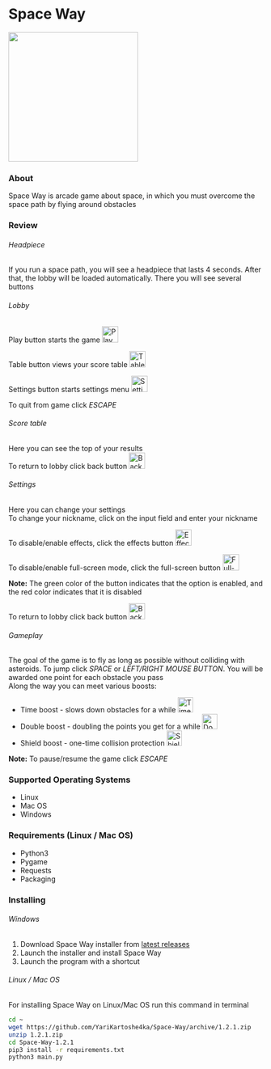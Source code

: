 # Space Way
<img src="https://raw.githubusercontent.com/YariKartoshe4ka/Space-Way/master/icon.ico" width="256px" />


### About
Space Way is arcade game about space, in which you must overcome the space path by flying around obstacles


### Review

###### Headpiece

If you run a space path, you will see a headpiece that lasts 4 seconds. After that, the lobby will be loaded automatically. There you will see several buttons

###### Lobby

Play button starts the game <img src="https://raw.githubusercontent.com/YariKartoshe4ka/Space-Way/master/assets/images/buttons/play.bmp" alt="Play button" width="32px">  

Table button views your score table <img src="https://raw.githubusercontent.com/YariKartoshe4ka/Space-Way/master/assets/images/buttons/table.bmp" alt="Table button" width="32px">  

Settings button starts settings menu <img src="https://raw.githubusercontent.com/YariKartoshe4ka/Space-Way/master/assets/images/buttons/settings.bmp" alt="Settings button" width="32px">  

To quit from game click _ESCAPE_

###### Score table

Here you can see the top of your results  
To return to lobby click back button <img src="https://raw.githubusercontent.com/YariKartoshe4ka/Space-Way/master/assets/images/buttons/back.bmp" alt="Back button" width="32px">

###### Settings

Here you can change your settings  
To change your nickname, click on the input field and enter your nickname  

To disable/enable effects, click the effects button <img src="https://raw.githubusercontent.com/YariKartoshe4ka/Space-Way/master/assets/images/buttons/effects_false.bmp" alt="Effects button" width="32px">  

To disable/enable full-screen mode, click the full-screen button <img src="https://raw.githubusercontent.com/YariKartoshe4ka/Space-Way/master/assets/images/buttons/full_screen_false.bmp" alt="Full-screen button" width="32px">  

**Note:** The green color of the button indicates that the option is enabled, and the red color indicates that it is disabled  

To return to lobby click back button <img src="https://raw.githubusercontent.com/YariKartoshe4ka/Space-Way/master/assets/images/buttons/back.bmp" alt="Back button" width="32px">

###### Gameplay

The goal of the game is to fly as long as possible without colliding with asteroids. To jump click _SPACE_ or _LEFT/RIGHT MOUSE BUTTON_. You will be awarded one point for each obstacle you pass  
Along the way you can meet various boosts:  

- Time boost - slows down obstacles for a while <img src="https://raw.githubusercontent.com/YariKartoshe4ka/Space-Way/master/assets/images/boosts/time_idle.bmp" alt="Time boost" width="30px">
- Double boost - doubling the points you get for a while <img src="https://raw.githubusercontent.com/YariKartoshe4ka/Space-Way/master/assets/images/boosts/double_idle.bmp" alt="Double boost" width="30px">
- Shield boost - one-time collision protection <img src="https://raw.githubusercontent.com/YariKartoshe4ka/Space-Way/master/assets/images/boosts/shield_idle.bmp" alt="Shield boost" width="30px">

**Note:** To pause/resume the game click _ESCAPE_


### Supported Operating Systems
- Linux
- Mac OS
- Windows


### Requirements (Linux / Mac OS)
- Python3
- Pygame
- Requests
- Packaging


### Installing

###### Windows
1. Download Space Way installer from [latest releases](https://github.com/YariKartoshe4ka/Space-Way/releases/latest)
2. Launch the installer and install Space Way
3. Launch the program with a shortcut

###### Linux / Mac OS
For installing Space Way on Linux/Mac OS run this command in terminal

```bash
cd ~
wget https://github.com/YariKartoshe4ka/Space-Way/archive/1.2.1.zip
unzip 1.2.1.zip
cd Space-Way-1.2.1
pip3 install -r requirements.txt
python3 main.py
```
